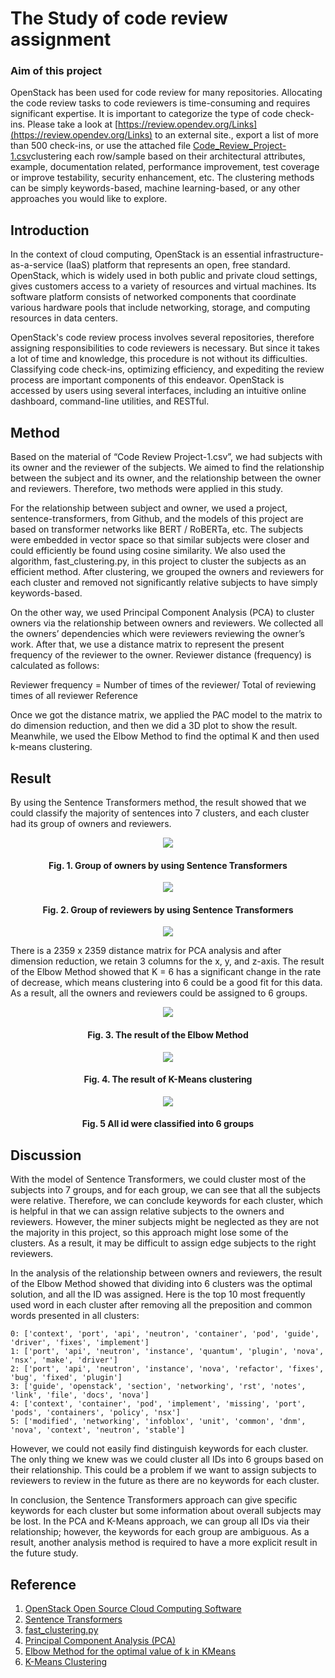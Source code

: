 # The Study of code review assignment
### Aim of this project
OpenStack has been used for code review for many repositories. Allocating the code review tasks to code reviewers is time-consuming and requires significant expertise. It is important to categorize the type of code check-ins. Please take a look at [https://review.opendev.org/Links](https://review.opendev.org/Links) to an external site., export a list of more than 500 check-ins, or use the attached file [Code_Review_Project-1.csv](https://github.com/IHsuanHu/Study_of_code_review_assignment/blob/master/Code_Review_Project-1.csv)clustering each row/sample based on their architectural attributes, example, documentation related, performance improvement, test coverage or improve testability, security enhancement, etc.  The clustering methods can be simply keywords-based, machine learning-based, or any other approaches you would like to explore.

## Introduction
In the context of cloud computing, OpenStack is an essential infrastructure-as-a-service (IaaS) platform that represents an open, free standard. OpenStack, which is widely used in both public and private cloud settings, gives customers access to a variety of resources and virtual machines. Its software platform consists of networked components that coordinate various hardware pools that include networking, storage, and computing resources in data centers.

OpenStack's code review process involves several repositories, therefore assigning responsibilities to code reviewers is necessary. But since it takes a lot of time and knowledge, this procedure is not without its difficulties. Classifying code check-ins, optimizing efficiency, and expediting the review process are important components of this endeavor. OpenStack is accessed by users using several interfaces, including an intuitive online dashboard, command-line utilities, and RESTful.

## Method
Based on the material of “Code Review Project-1.csv”, we had subjects with its owner and the reviewer of the subjects. We aimed to find the relationship between the subject and its owner, and the relationship between the owner and reviewers. Therefore, two methods were applied in this study.

For the relationship between subject and owner, we used a project, sentence-transformers, from Github, and the models of this project are based on transformer networks like BERT / RoBERTa, etc. The subjects were embedded in vector space so that similar subjects were closer and could efficiently be found using cosine similarity. We also used the algorithm, fast_clustering.py, in this project to cluster the subjects as an efficient method. After clustering, we grouped the owners and reviewers for each cluster and removed not significantly relative subjects to have simply keywords-based.

On the other way, we used Principal Component Analysis (PCA) to cluster owners via the relationship between owners and reviewers. We collected all the owners’ dependencies which were reviewers reviewing the owner’s work. After that, we use a distance matrix to represent the present frequency of the reviewer to the owner. Reviewer distance (frequency) is calculated as follows:

Reviewer frequency = Number of times of the reviewer/ Total of reviewing times of all reviewer
Reference

Once we got the distance matrix, we applied the PAC model to the matrix to do dimension reduction, and then we did a 3D plot to show the result. Meanwhile, we used the Elbow Method to find the optimal K and then used k-means clustering.

## Result
By using the Sentence Transformers method, the result showed that we could classify the majority of sentences into 7 clusters, and each cluster had its group of owners and reviewers.

<div align="center">
  <img src="https://github.com/IHsuanHu/Study_of_code_review_assignment/blob/master/fig1.png">
<h4>Fig. 1. Group of owners by using Sentence Transformers</h4>
</div>  

<div align="center">
  <img src="https://github.com/IHsuanHu/Study_of_code_review_assignment/blob/master/fig2.png">
<h4>Fig. 2. Group of reviewers by using Sentence Transformers</h4>
</div>  

<div align="center">
  <img src="https://github.com/IHsuanHu/Study_of_code_review_assignment/blob/master/table1.PNG">
</div>  

There is a 2359 x 2359 distance matrix for PCA analysis and after dimension reduction, we retain 3 columns for the x, y, and z-axis. The result of the Elbow Method showed that K = 6 has a significant change in the rate of decrease, which means clustering into 6 could be a good fit for this data. As a result, all the owners and reviewers could be assigned to 6 groups.

<div align="center">
<img src="https://github.com/IHsuanHu/Study_of_code_review_assignment/blob/master/fig3.png">
<h4>Fig. 3. The result of the Elbow Method</h4>
</div> 

<div align="center">
<img src="https://github.com/IHsuanHu/Study_of_code_review_assignment/blob/master/fig4.png">
<h4>Fig. 4. The result of K-Means clustering</h4>
</div>

<div align="center">
<img src="https://github.com/IHsuanHu/Study_of_code_review_assignment/blob/master/fig5.png">
<h4>Fig. 5 All id were classified into 6 groups</h4>
</div>

## Discussion
With the model of Sentence Transformers, we could cluster most of the subjects into 7 groups, and for each group, we can see that all the subjects were relative. Therefore, we can conclude keywords for each cluster, which is helpful in that we can assign relative subjects to the owners and reviewers. However, the miner subjects might be neglected as they are not the majority in this project, so this approach might lose some of the clusters. As a result, it may be difficult to assign edge subjects to the right reviewers.

In the analysis of the relationship between owners and reviewers, the result of the Elbow Method showed that dividing into 6 clusters was the optimal solution, and all the ID was assigned. Here is the top 10 most frequently used word in each cluster after removing all the preposition and common words presented in all clusters:
```
0: ['context', 'port', 'api', 'neutron', 'container', 'pod', 'guide', 'driver', 'fixes', 'implement']
1: ['port', 'api', 'neutron', 'instance', 'quantum', 'plugin', 'nova', 'nsx', 'make', 'driver']
2: ['port', 'api', 'neutron', 'instance', 'nova', 'refactor', 'fixes', 'bug', 'fixed', 'plugin']
3: ['guide', 'openstack', 'section', 'networking', 'rst', 'notes', 'link', 'file', 'docs', 'nova']
4: ['context', 'container', 'pod', 'implement', 'missing', 'port', 'pods', 'containers', 'policy', 'nsx']
5: ['modified', 'networking', 'infoblox', 'unit', 'common', 'dnm', 'nova', 'context', 'neutron', 'stable']
```
However, we could not easily find distinguish keywords for each cluster. The only thing we knew was we could cluster all IDs into 6 groups based on their relationship. This could be a problem if we want to assign subjects to reviewers to review in the future as there are no keywords for each cluster.

In conclusion, the Sentence Transformers approach can give specific keywords for each cluster but some information about overall subjects may be lost. In the PCA and K-Means approach, we can group all IDs via their relationship; however, the keywords for each group are ambiguous. As a result, another analysis method is required to have a more explicit result in the future study.

## Reference
1. [OpenStack Open Source Cloud Computing Software](https://www.openstack.org/)
2. [Sentence Transformers](https://github.com/UKPLab/sentence-transformers/blob/master/README.md)
3. [fast_clustering.py](https://github.com/UKPLab/sentence-transformers/blob/master/examples/applications/clustering/fast_clustering.py)
4. [Principal Component Analysis (PCA)](https://www.datacamp.com/tutorial/principal-component-analysis-in-python)
5. [Elbow Method for the optimal value of k in KMeans](https://www.geeksforgeeks.org/elbow-method-for-optimal-value-of-k-in-kmeans/)
6. [K-Means Clustering](https://scikit-learn.org/stable/modules/generated/sklearn.cluster.KMeans.html)
